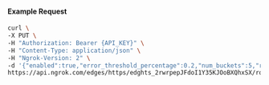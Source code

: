 <!-- Code generated for API Clients. DO NOT EDIT. -->

#### Example Request

```bash
curl \
-X PUT \
-H "Authorization: Bearer {API_KEY}" \
-H "Content-Type: application/json" \
-H "Ngrok-Version: 2" \
-d '{"enabled":true,"error_threshold_percentage":0.2,"num_buckets":5,"rolling_window":300,"tripped_duration":120,"volume_threshold":20}' \
https://api.ngrok.com/edges/https/edghts_2rwrpepJFdoI1Y35KJOoBXQhxSX/routes/edghtsrt_2rwrpjmnkJc1xNojpYPkiXHG7T4/circuit_breaker
```
